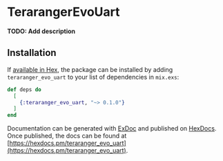 # TerarangerEvoUart

**TODO: Add description**

## Installation

If [available in Hex](https://hex.pm/docs/publish), the package can be installed
by adding `teraranger_evo_uart` to your list of dependencies in `mix.exs`:

```elixir
def deps do
  [
    {:teraranger_evo_uart, "~> 0.1.0"}
  ]
end
```

Documentation can be generated with [ExDoc](https://github.com/elixir-lang/ex_doc)
and published on [HexDocs](https://hexdocs.pm). Once published, the docs can
be found at [https://hexdocs.pm/teraranger_evo_uart](https://hexdocs.pm/teraranger_evo_uart).

